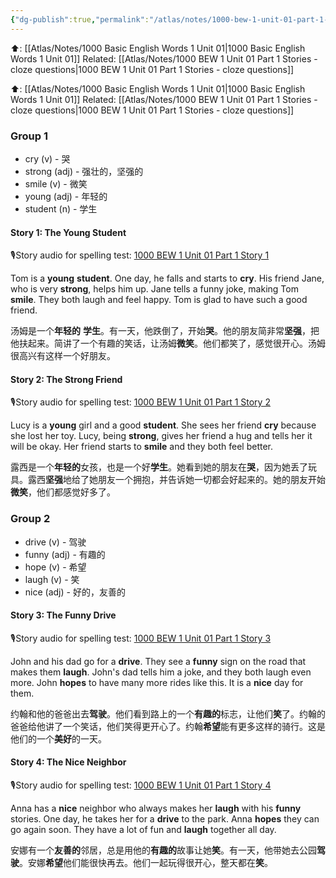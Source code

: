 ```yaml
---
{"dg-publish":true,"permalink":"/atlas/notes/1000-bew-1-unit-01-part-1-stories/","tags":["BEW","Tuition/English"]}
---
```


⬆️: [[Atlas/Notes/1000 Basic English Words 1 Unit 01\|1000 Basic English Words 1 Unit 01]]
Related: [[Atlas/Notes/1000 BEW 1 Unit 01 Part 1 Stories - cloze questions\|1000 BEW 1 Unit 01 Part 1 Stories - cloze questions]]

⬆️: [[Atlas/Notes/1000 Basic English Words 1 Unit 01\|1000 Basic English Words 1 Unit 01]]
Related: [[Atlas/Notes/1000 BEW 1 Unit 01 Part 1 Stories - cloze questions\|1000 BEW 1 Unit 01 Part 1 Stories - cloze questions]]
### Group 1
- cry (v) - 哭
- strong (adj) - 强壮的，坚强的
- smile (v) - 微笑
- young (adj) - 年轻的
- student (n) - 学生

#### Story 1: The Young Student
🎙️Story audio for spelling test: [1000 BEW 1 Unit 01 Part 1 Story 1](https://drive.google.com/file/d/17IImAm4wjonwaAO7dF_RWfb6vFT_fNW8/view?usp=drive_link)

Tom is a **young** **student**. One day, he falls and starts to **cry**. His friend Jane, who is very **strong**, helps him up. Jane tells a funny joke, making Tom **smile**. They both laugh and feel happy. Tom is glad to have such a good friend.

汤姆是一个**年轻的** **学生**。有一天，他跌倒了，开始**哭**。他的朋友简非常**坚强**，把他扶起来。简讲了一个有趣的笑话，让汤姆**微笑**。他们都笑了，感觉很开心。汤姆很高兴有这样一个好朋友。

#### Story 2: The Strong Friend
🎙️Story audio for spelling test: [1000 BEW 1 Unit 01 Part 1 Story 2](https://drive.google.com/file/d/1cyPZ608SsJVcT5vXApM6UX9G3dZjAN0m/view?usp=drive_link)

Lucy is a **young** girl and a good **student**. She sees her friend **cry** because she lost her toy. Lucy, being **strong**, gives her friend a hug and tells her it will be okay. Her friend starts to **smile** and they both feel better.

露西是一个**年轻的**女孩，也是一个好**学生**。她看到她的朋友在**哭**，因为她丢了玩具。露西**坚强**地给了她朋友一个拥抱，并告诉她一切都会好起来的。她的朋友开始**微笑**，他们都感觉好多了。

### Group 2

- drive (v) - 驾驶
- funny (adj) - 有趣的
- hope (v) - 希望
- laugh (v) - 笑
- nice (adj) - 好的，友善的

#### Story 3: The Funny Drive
🎙️Story audio for spelling test:  [1000 BEW 1 Unit 01 Part 1 Story 3](https://drive.google.com/file/d/1Tu9ZIIlgjv1jZLCbFddriR6AAtB_8KWT/view?usp=drive_link)


John and his dad go for a **drive**. They see a **funny** sign on the road that makes them **laugh**. John's dad tells him a joke, and they both laugh even more. John **hopes** to have many more rides like this. It is a **nice** day for them.

约翰和他的爸爸出去**驾驶**。他们看到路上的一个**有趣的**标志，让他们**笑**了。约翰的爸爸给他讲了一个笑话，他们笑得更开心了。约翰**希望**能有更多这样的骑行。这是他们的一个**美好**的一天。

#### Story 4: The Nice Neighbor
🎙️Story audio for spelling test: [1000 BEW 1 Unit 01 Part 1 Story 4](https://drive.google.com/file/d/1OyaEKhNtwOpe-PWUf3vLvdla0yI9Pt2m/view?usp=drive_link)

Anna has a **nice** neighbor who always makes her **laugh** with his **funny** stories. One day, he takes her for a **drive** to the park. Anna **hopes** they can go again soon. They have a lot of fun and **laugh** together all day.

安娜有一个**友善的**邻居，总是用他的**有趣的**故事让她**笑**。有一天，他带她去公园**驾驶**。安娜**希望**他们能很快再去。他们一起玩得很开心，整天都在**笑**。
